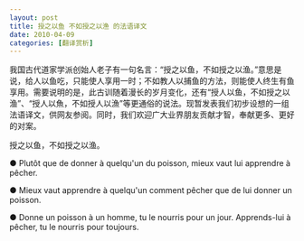 ```yaml
---
layout: post
title: 授之以鱼 不如授之以渔 的法语译文
date: 2010-04-09
categories: [翻译赏析]  
---
```


我国古代道家学派创始人老子有一句名言：“授之以鱼，不如授之以渔。”意思是说，给人以鱼吃，只能使人享用一时；不如教人以捕鱼的方法，则能使人终生有鱼享用。需要说明的是，此古训随着漫长的岁月变化，还有“授人以鱼，不如授之以渔”、“授人以魚，不如授人以漁”等更通俗的说法。现暂发表我们初步设想的一组法语译文，供网友参阅。同时，我们欢迎广大业界朋友贡献才智，奉献更多、更好的对案。

授之以鱼，不如授之以渔。

● Plutôt que de donner à quelqu'un du poisson, mieux vaut lui apprendre à pêcher.

● Mieux vaut apprendre à quelqu'un comment pêcher que de lui donner un poisson.

● Donne un poisson à un homme, tu le nourris pour un jour. Apprends-lui à pêcher, tu le nourris pour toujours.
